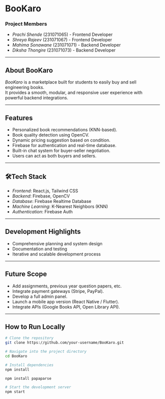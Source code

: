 # BooKaro 

### Project Members
- *Prachi Shende* (231071065) - Frontend Developer
- *Shreya Rajeev* (231071067) - Frontend Developer
- *Mahima Sonawane* (231071071) - Backend Developer
- *Diksha Thongire* (231071073) - Backend Developer

---

## About BooKaro

*BooKaro* is a marketplace built for students to easily buy and sell engineering books.  
It provides a smooth, modular, and responsive user experience with powerful backend integrations.

---

## Features

- Personalized book recommendations (KNN-based).
- Book quality detection using OpenCV.
- Dynamic pricing suggestion based on condition.
- Firebase for authentication and real-time database.
- Built-in chat system for buyer-seller negotiation.
- Users can act as both buyers and sellers.

---

## 🛠Tech Stack

- *Frontend*: React.js, Tailwind CSS
- *Backend*: Firebase, OpenCV
- *Database*: Firebase Realtime Database
- *Machine Learning*: K-Nearest Neighbors (KNN)
- *Authentication*: Firebase Auth

---

## Development Highlights

- Comprehensive planning and system design
- Documentation and testing
- Iterative and scalable development process

---

## Future Scope

- Add assignments, previous year question papers, etc.
- Integrate payment gateways (Stripe, PayPal).
- Develop a full admin panel.
- Launch a mobile app version (React Native / Flutter).
- Integrate APIs (Google Books API, Open Library API).

---

## How to Run Locally

```bash
# Clone the repository
git clone https://github.com/your-username/BooKaro.git

# Navigate into the project directory
cd BooKaro

# Install dependencies
npm install

npm install papaparse

# Start the development server
npm start


